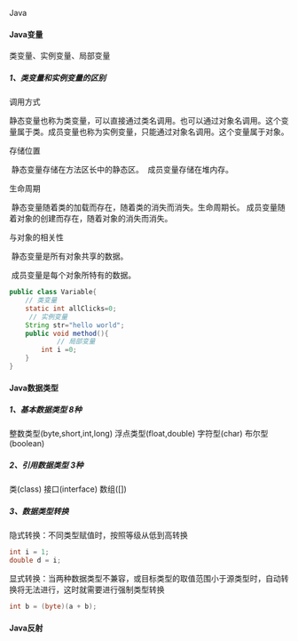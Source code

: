 Java

#### Java变量

类变量、实例变量、局部变量

##### 1、类变量和实例变量的区别

调用方式

​	静态变量也称为类变量，可以直接通过类名调用。也可以通过对象名调用。这个变量属于类。
​	成员变量也称为实例变量，只能通过对象名调用。这个变量属于对象。

存储位置

​	静态变量存储在方法区长中的静态区。
​	成员变量存储在堆内存。

生命周期

​	静态变量随着类的加载而存在，随着类的消失而消失。生命周期长。
​	成员变量随着对象的创建而存在，随着对象的消失而消失。

与对象的相关性

​	静态变量是所有对象共享的数据。

​	成员变量是每个对象所特有的数据。

```java
public class Variable{
    // 类变量
    static int allClicks=0;    
     // 实例变量
    String str="hello world";  
    public void method(){
		 	// 局部变量
        int i =0;  
    }
}
```

#### Java数据类型

##### 1、基本数据类型 8种

整数类型(byte,short,int,long)
浮点类型(float,double)
字符型(char)
布尔型(boolean)

##### 2、引用数据类型 3种

类(class)
接口(interface)
数组([])

##### 3、数据类型转换

隐式转换：不同类型赋值时，按照等级从低到高转换

```java
int i = 1;
double d = i;
```

显式转换：当两种数据类型不兼容，或目标类型的取值范围小于源类型时，自动转换将无法进行，这时就需要进行强制类型转换

```java
int b = (byte)(a + b);
```



#### Java反射